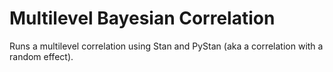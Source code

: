 # Multilevel Bayesian Correlation

Runs a multilevel correlation using Stan and PyStan (aka a correlation with 
a random effect).
